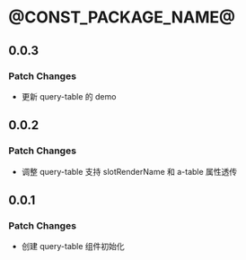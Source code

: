 # @CONST_PACKAGE_NAME@

## 0.0.3

### Patch Changes

- 更新 query-table 的 demo

## 0.0.2

### Patch Changes

- 调整 query-table 支持 slotRenderName 和 a-table 属性透传

## 0.0.1

### Patch Changes

- 创建 query-table 组件初始化
